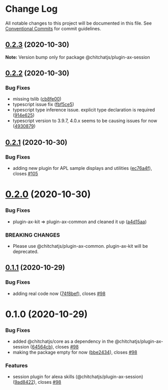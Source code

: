 # Change Log

All notable changes to this project will be documented in this file.
See [Conventional Commits](https://conventionalcommits.org) for commit guidelines.

## [0.2.3](https://github.com/chitchatjs/chitchatjs/compare/@chitchatjs/plugin-ax-session@0.2.2...@chitchatjs/plugin-ax-session@0.2.3) (2020-10-30)

**Note:** Version bump only for package @chitchatjs/plugin-ax-session





## [0.2.2](https://github.com/chitchatjs/chitchatjs/compare/@chitchatjs/plugin-ax-session@0.2.1...@chitchatjs/plugin-ax-session@0.2.2) (2020-10-30)


### Bug Fixes

* missing tslib ([cb8fe00](https://github.com/chitchatjs/chitchatjs/commit/cb8fe00591f4e11150677d4db3c2785c68d1bdf5))
* typescript issue fix ([fbf5ce5](https://github.com/chitchatjs/chitchatjs/commit/fbf5ce5ffb79d7f18c8c14f67a92c91e6fb709fd))
* typescript type inference issue. explicit type declaration is required ([914e625](https://github.com/chitchatjs/chitchatjs/commit/914e625c071eafcca749f27ed2882fe2fcb1b749))
* typescript version to 3.9.7, 4.0.x seems to be causing issues for now ([4930879](https://github.com/chitchatjs/chitchatjs/commit/4930879acc13eae53fc21a7f582690324a1a0680))





## [0.2.1](https://github.com/chitchatjs/chitchatjs/compare/@chitchatjs/plugin-ax-session@0.2.0...@chitchatjs/plugin-ax-session@0.2.1) (2020-10-30)


### Bug Fixes

* adding new plugin for APL sample displays and utilities ([ec76a4f](https://github.com/chitchatjs/chitchatjs/commit/ec76a4f00341fa7ff9a9ef301d9656ee84736a9a)), closes [#105](https://github.com/chitchatjs/chitchatjs/issues/105)





# [0.2.0](https://github.com/chitchatjs/chitchatjs/compare/@chitchatjs/plugin-ax-session@0.1.1...@chitchatjs/plugin-ax-session@0.2.0) (2020-10-30)


### Bug Fixes

* plugin-ax-kit => plugin-ax-common and cleaned it up ([a4d15aa](https://github.com/chitchatjs/chitchatjs/commit/a4d15aafbda9e8bcc419612bf15bf6d8f9de3c08))


### BREAKING CHANGES

* Please use @chitchatjs/plugin-ax-common. plugin-ax-kit will be deprecated.





## [0.1.1](https://github.com/chitchatjs/chitchatjs/compare/@chitchatjs/plugin-ax-session@0.1.0...@chitchatjs/plugin-ax-session@0.1.1) (2020-10-29)


### Bug Fixes

* adding real code now ([74f8bef](https://github.com/chitchatjs/chitchatjs/commit/74f8bef4bced82159a8c4be65d7a0b6466cc14a8)), closes [#98](https://github.com/chitchatjs/chitchatjs/issues/98)





# 0.1.0 (2020-10-29)


### Bug Fixes

* added @chitchatjs/core as a dependency in the @chitchatjs/plugin-ax-session ([64564cb](https://github.com/chitchatjs/chitchatjs/commit/64564cba899597155e6709b42a998dd481505837)), closes [#98](https://github.com/chitchatjs/chitchatjs/issues/98)
* making the package empty for now ([bbe2434](https://github.com/chitchatjs/chitchatjs/commit/bbe24345581f487e559317cea317a5844ca281e3)), closes [#98](https://github.com/chitchatjs/chitchatjs/issues/98)


### Features

* session plugin for alexa skills (@chitchatjs/plugin-ax-session) ([9ad8422](https://github.com/chitchatjs/chitchatjs/commit/9ad842251fb93db0581c61430b3c2b85ee1cca76)), closes [#98](https://github.com/chitchatjs/chitchatjs/issues/98)
